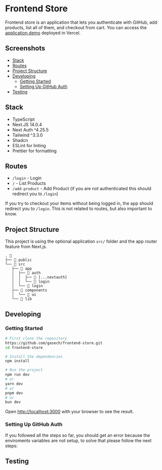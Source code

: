 # Frontend Store
Frontend store is an application that lets you authenticate with GitHub, add products, list all of them, and checkout from cart. You can access the [application demo](https://frontend-store-xi.vercel.app/) deployed in Vercel. 

## Screenshots

<!-- vim-markdown-toc Marked -->

* [Stack](#stack)
* [Routes](#routes)
* [Project Structure](#project-structure)
* [Developing](#developing)
  * [Getting Started](#getting-started)
  * [Setting Up GitHub Auth](#setting-up-github-auth)
* [Testing](#testing)

<!-- vim-markdown-toc -->

## Stack
- TypeScript
- Next.JS 14.0.4
- Next Auth ^4.25.5
- Tailwind ^3.3.0
- Shadcn
- ESLint for linting
- Prettier for formatting 

## Routes
- `/login` - Login  
- `/` - List Products
- `/add-product` - Add Product (if you are not authenticated this should redirect you to `/login`)

If you try to checkout your items without being logged in, the app should redirect you to `/login`. This is not related to routes, but also important to know.

## Project Structure
This project is using the optional application `src/` folder and the app router feature from Next.js.

```
. 📁
├── 📁 public
└── 📁 src
   ├── 📁 app
   │  ├── 📁 auth
   │  │  ├── 📁 [...nextauth]
   │  │  └── 📁 login
   │  └── 📁 login
   ├── 📁 components
   │  └── 📁 ui
   └── 📁 lib
```

## Developing 

### Getting Started

```bash 
# First clone the repository
https://github.com/gasech/frontend-store.git
cd frontend-store

# Install the dependencies
npm install 

# Run the project
npm run dev
# or
yarn dev
# or
pnpm dev
# or
bun dev
```

Open [http://localhost:3000](http://localhost:3000) with your browser to see the result.

### Setting Up GitHub Auth
If you followed all the steps so far, you should get an error because the enviroments variables are not setup, to solve that please follow the next steps:

## Testing
